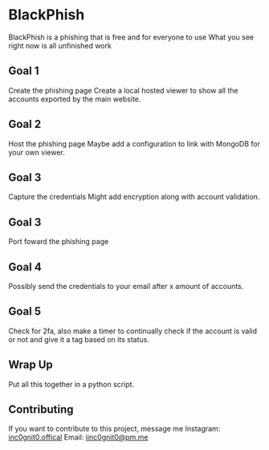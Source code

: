 # BlackPhish
BlackPhish is a phishing that is free and for everyone to use
What you see right now is all unfinished work
## Goal 1
Create the phishing page
Create a local hosted viewer to show all the accounts exported by the main website.
## Goal 2
Host the phishing page
Maybe add a configuration to link with MongoDB for your own viewer.
## Goal 3
Capture the credentials
Might add encryption along with account validation.
## Goal 3
Port foward the phishing page
## Goal 4
Possibly send the credentials to your email after x amount of accounts.
## Goal 5
Check for 2fa, also make a timer to continually check if the account is valid or not and give it a tag based on its status.
## Wrap Up
Put all this together in a python script.
## Contributing
If you want to contribute to this project, message me
Instagram: [inc0gnit0.offical](https://instagram.com/inc0gnit0.offical)
Email: iinc0gnit0@pm.me
